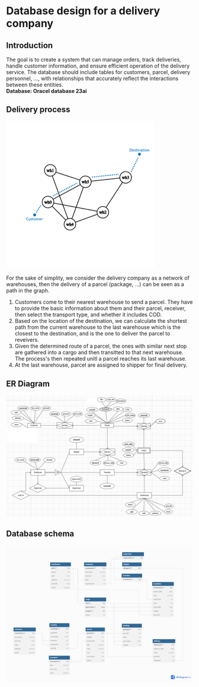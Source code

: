 # Database design for a delivery company
## Introduction
The goal is to create a system that can manage orders, track deliveries, handle customer information, and ensure efficient operation of the delivery service. The database should include tables for customers, parcel, delivery personnel, ..., with relationships that accurately reflect the interactions between these entities.  
**Database: Oracel database 23ai**
## Delivery process
<img src="./diagrams/graph.png" alt="drawing" width="400"/>

For the sake of simplity, we consider the delivery company as a network of warehouses, then the delivery of a parcel (package, ...) can be seen as a path in the graph.
1. Customers come to their nearest warehouse to send a parcel. They have to provide the basic information about them and their parcel, receiver, then select the transport type, and whether it includes COD.
2. Based on the location of the destination, we can calculate the shortest path from the current warehouse to the last warehouse which is the closest to the destination, and is the one to deliver the parcel to reveivers.
3. Given the determined route of a parcel, the ones with similar next stop are gathered into a cargo and then transitted to that next warehouse. The process's then repeated unitl a parcel reaches its last warehouse.
4. At the last warehouse, parcel are assigned to shipper for final delivery.
## ER Diagram
![ERD](./diagrams/ERD.png)
## Database schema
![DB schema](./diagrams/dbschema.png)